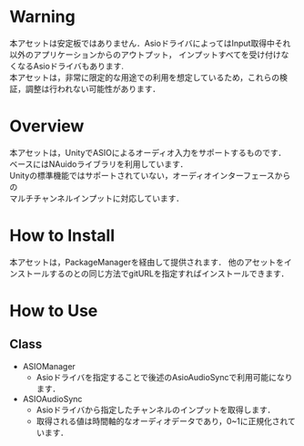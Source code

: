 # Warning  
本アセットは安定板ではありません．AsioドライバによってはInput取得中それ以外のアプリケーションからのアウトプット， インプットすべてを受け付けなくなるAsioドライバもあります.  
本アセットは，非常に限定的な用途での利用を想定しているため，これらの検証，調整は行われない可能性があります．  

# Overview  
本アセットは，UnityでASIOによるオーディオ入力をサポートするものです．  
ベースにはNAuidoライブラリを利用しています．  
Unityの標準機能ではサポートされていない，オーディオインターフェースからの  
マルチチャンネルインプットに対応しています．

# How to Install
本アセットは，PackageManagerを経由して提供されます．
他のアセットをインストールするのとの同じ方法でgitURLを指定すればインストールできます．  

# How to Use  
## Class  
- ASIOManager
  - Asioドライバを指定することで後述のAsioAudioSyncで利用可能になります．
- ASIOAudioSync
  - Asioドライバから指定したチャンネルのインプットを取得します．
  - 取得される値は時間軸的なオーディオデータであり，0~1に正規化されています．
